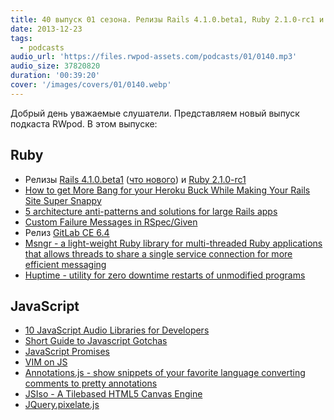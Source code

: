 ```yaml
---
title: 40 выпуск 01 сезона. Релизы Rails 4.1.0.beta1, Ruby 2.1.0-rc1 и GitLab CE 6.4, VIM on JS, JSIso и прочее
date: 2013-12-23
tags:
  - podcasts
audio_url: 'https://files.rwpod-assets.com/podcasts/01/0140.mp3'
audio_size: 37820820
duration: '00:39:20'
cover: '/images/covers/01/0140.webp'
---
```


Добрый день уважаемые слушатели. Представляем новый выпуск подкаста RWpod. В этом выпуске:

## Ruby

- Релизы [Rails 4.1.0.beta1](http://weblog.rubyonrails.org/2013/12/18/Rails-4-1-beta1/) ([что нового](http://coherence.io/blog/2013/12/17/whats-new-in-rails-4-1.html)) и [Ruby 2.1.0-rc1](http://www.ruby-lang.org/en/news/2013/12/20/ruby-2-1-0-rc1-is-released/)
- [How to get More Bang for your Heroku Buck While Making Your Rails Site Super Snappy](http://www.stormconsultancy.co.uk/blog/development/how-to-get-more-bang-for-your-heroku-buck-while-making-your-rails-site-super-snappy-redux/)
- [5 architecture anti-patterns and solutions for large Rails apps](http://devblog.reverb.com/post/70344683203/5-architecture-anti-patterns-and-solutions-for-large)
- [Custom Failure Messages in RSpec/Given](http://www.neo.com/2013/12/20/custom-failure-messages-in-rspec-given)
- Релиз [GitLab CE 6.4](http://blog.gitlab.org/gitlab-ce-6-dot-4-released/)
- [Msngr - a light-weight Ruby library for multi-threaded Ruby applications that allows threads to share a single service connection for more efficient messaging](http://meskyanichi.github.io/msngr/)
- [Huptime - utility for zero downtime restarts of unmodified programs](https://github.com/amscanne/huptime)

## JavaScript

- [10 JavaScript Audio Libraries for Developers](http://codegeekz.com/10-javascript-audio-libraries-for-developers/)
- [Short Guide to Javascript Gotchas](http://blog.codacy.com/short-guide-js-gotchas/)
- [JavaScript Promises](http://www.html5rocks.com/en/tutorials/es6/promises/)
- [VIM on JS](http://coolwanglu.github.io/vim.js/web/vim.html)
- [Annotations.js - show snippets of your favorite language converting comments to pretty annotations](http://dacap.github.io/annotations.js/)
- [JSIso - A Tilebased HTML5 Canvas Engine](http://jsiso.com/)
- [JQuery.pixelate.js](https://rawgithub.com/jmduke/jquery.pixelate.js/master/test.html)
